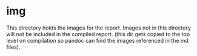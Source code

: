 # img

This directory holds the images for the report. Images not in this directory
will not be included in the compiled report. (this dir gets copied to the top
level on compilation so pandoc can find the images referenced in the md files).
